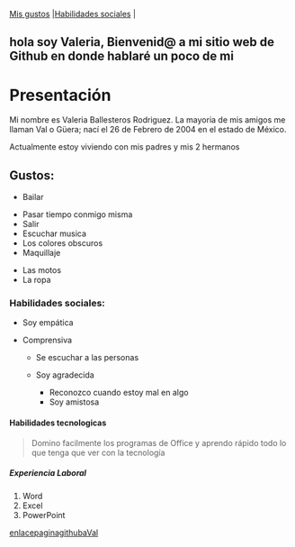[Mis gustos](./gustos.md) |[Habilidades sociales](./habilidades.md) |
##  hola soy Valeria, Bienvenid@ a mi sitio web de Github en donde hablaré un poco de mi 

# Presentación 
Mi nombre es Valeria Ballesteros Rodriguez. La mayoria de mis amigos me llaman Val o Güera; nací el 26 de Febrero de 2004 en el estado de México.

Actualmente estoy viviendo con mis padres y mis 2 hermanos 
## Gustos:
- Bailar 
* Pasar tiempo conmigo misma
* Salir 
* Escuchar musica 
* Los colores obscuros 
* Maquillaje 
- Las motos 
- La ropa 

### Habilidades sociales:
- Soy empática 
- Comprensiva 
 
    - Se escuchar a las personas 
    - Soy agradecida 
        
        - Reconozco cuando estoy mal en algo
        - Soy amistosa 
        
#### Habilidades tecnologicas 
> Domino facilmente los programas de Office y aprendo rápido todo lo que tenga que ver con la tecnología

##### Experiencia Laboral
1. Word 
2. Excel
3. PowerPoint 

[enlacepaginagithubaVal](https://valballe.github.io/)
